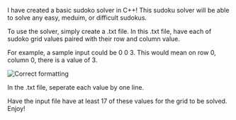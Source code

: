 I have created a basic sudoko solver in C++! This sudoku solver will be able to solve any easy, meduim, or difficult sudokus. 


To use the solver, simply create a .txt file. In this .txt file, have each of sudoko grid values paired with their row and column value. 

For example, a sample input could be 0 0 3. This would mean on row 0, column 0, there is a value of 3. 

![Correct formatting](/Users/SuperGaming/SudokuSolver/images/correctFormat.png)


In the .txt file, seperate each value by one line. 



Have the input file have at least 17 of these values for the grid to be solved. Enjoy!
